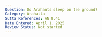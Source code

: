 ```yaml
---
Question: Do Arahants sleep on the ground?
Category: Arahatta
Sutta References: AN 8.41
Date Entered: April 1, 2025
Review Status: Not started
---
```

